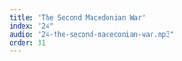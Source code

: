 ```yaml
---
title: "The Second Macedonian War"
index: "24"
audio: "24-the-second-macedonian-war.mp3"
order: 31
---
```

